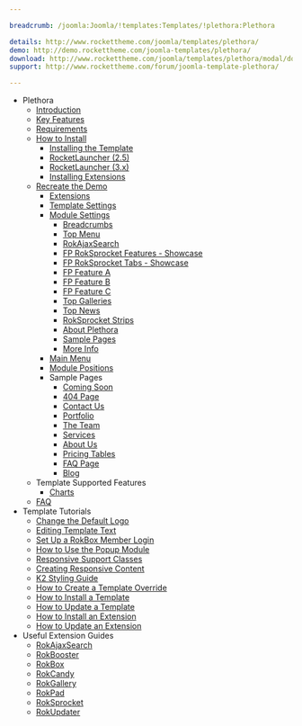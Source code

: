 ```yaml
---

breadcrumb: /joomla:Joomla/!templates:Templates/!plethora:Plethora

details: http://www.rockettheme.com/joomla/templates/plethora/
demo: http://demo.rockettheme.com/joomla-templates/plethora/
download: http://www.rockettheme.com/joomla/templates/plethora/modal/downloads
support: http://www.rockettheme.com/forum/joomla-template-plethora/

---
```


* Plethora
    * [Introduction]()
    * [Key Features](INDEX.md#key-features)
    * [Requirements](INDEX.md#requirements)
    * [How to Install](../../platform/templates.md#how-to-install)
        * [Installing the Template](../../platform/templates.md#how-to-install-a-joomla-template)
        * [RocketLauncher (2.5)](../../platform/install_joomla_25.md)
        * [RocketLauncher (3.x)](../../platform/install_joomla_3x.md)
        * [Installing Extensions](../../platform/extensions.md#how-to-install-an-extension)
    * [Recreate the Demo](demo.md)
        * [Extensions](demo.md#recommended-extensions)
        * [Template Settings](demo_override.md)
        * [Module Settings](demo.md#module-settings)
            * [Breadcrumbs](demo_module_1.md)
            * [Top Menu](demo_module_2.md)
            * [RokAjaxSearch](demo_module_3.md)
            * [FP RokSprocket Features - Showcase](demo_module_4.md)
            * [FP RokSprocket Tabs - Showcase](demo_module_5.md)
            * [FP Feature A](demo_module_6.md)
            * [FP Feature B](demo_module_7.md)
            * [FP Feature C](demo_module_8.md)
            * [Top Galleries](demo_module_9.md)
            * [Top News](demo_module_10.md)
            * [RokSprocket Strips](demo_module_11.md)
            * [About Plethora](demo_module_12.md)
            * [Sample Pages](demo_module_13.md)
            * [More Info](demo_module_14.md)
        * [Main Menu](demo.md#menu-settings)
        * [Module Positions](positions.md)
        * Sample Pages
            * [Coming Soon](comingsoon.md)
            * [404 Page](404.md)
            * [Contact Us](contactus.md)
            * [Portfolio](portfolio.md)
            * [The Team](theteam.md)
            * [Services](services.md)
            * [About Us](aboutus.md)
            * [Pricing Tables](pricing.md)
            * [FAQ Page](faqpage.md)
            * [Blog](blog.md)
    * Template Supported Features
        * [Charts](charts.md)
    * [FAQ](faq.md)
* Template Tutorials
    * [Change the Default Logo](../../basic/how_to_edit_the_logo.md)
    * [Editing Template Text](../../basic/how_to_edit_template_text.md)
    * [Set Up a RokBox Member Login](../../basic/how_to_set_up_a_rokbox_member_login.md)
    * [How to Use the Popup Module](../../basic/how_to_use_popup_module.md)
    * [Responsive Support Classes](../../basic/responsive_support_classes.md)
    * [Creating Responsive Content](../../basic/creating_responsive_content.md)
    * [K2 Styling Guide](../../basic/k2_styling_guide.md)
    * [How to Create a Template Override](../../basic/how_to_create_a_template_override.md)
    * [How to Install a Template](../../platform/templates.md#how-to-install-a-joomla-template)
    * [How to Update a Template](../../platform/update_template.md)
    * [How to Install an Extension](../../platform/extensions.md#how-to-install-an-extension)
    * [How to Update an Extension](../../platform/extensions.md#how-to-update-an-extension)
* Useful Extension Guides
    * [RokAjaxSearch](../../extensions/rokajaxsearch/)
    * [RokBooster](../../extensions/rokbooster/)
    * [RokBox](../../extensions/rokbox/)
    * [RokCandy](../../extensions/rokcandy)
    * [RokGallery](../../extensions/rokgallery/)
    * [RokPad](../../extensions/rokpad/)
    * [RokSprocket](../../extensions/roksprocket/)
    * [RokUpdater](../../extensions/rokupdater/)
